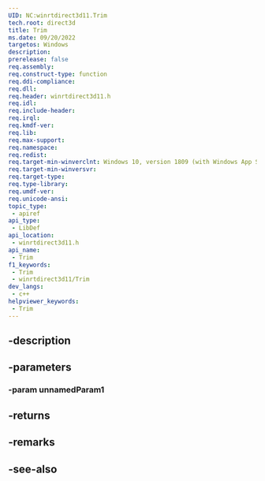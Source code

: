 ```yaml
---
UID: NC:winrtdirect3d11.Trim
tech.root: direct3d
title: Trim
ms.date: 09/20/2022
targetos: Windows
description: 
prerelease: false
req.assembly: 
req.construct-type: function
req.ddi-compliance: 
req.dll: 
req.header: winrtdirect3d11.h
req.idl: 
req.include-header: 
req.irql: 
req.kmdf-ver: 
req.lib: 
req.max-support: 
req.namespace: 
req.redist: 
req.target-min-winverclnt: Windows 10, version 1809 (with Windows App SDK 1.0 Preview 1 or later)
req.target-min-winversvr: 
req.target-type: 
req.type-library: 
req.umdf-ver: 
req.unicode-ansi: 
topic_type:
 - apiref
api_type:
 - LibDef
api_location:
 - winrtdirect3d11.h
api_name:
 - Trim
f1_keywords:
 - Trim
 - winrtdirect3d11/Trim
dev_langs:
 - c++
helpviewer_keywords:
 - Trim
---
```


## -description

## -parameters

### -param unnamedParam1

## -returns

## -remarks

## -see-also

